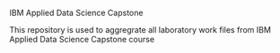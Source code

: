 IBM Applied Data Science Capstone

This repository is used to aggregrate all laboratory work files from IBM Applied Data Science Capstone course
